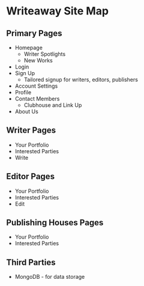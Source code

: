 # Writeaway Site Map
## Primary Pages
- Homepage
    - Writer Spotlights
    - New Works
- Login
- Sign Up
    - Tailored signup for writers, editors, publishers
- Account Settings
- Profile
- Contact Members
    - Clubhouse and Link Up
- About Us

## Writer Pages
- Your Portfolio
- Interested Parties
- Write

## Editor Pages
- Your Portfolio
- Interested Parties
- Edit

## Publishing Houses Pages
- Your Portfolio
- Interested Parties

## Third Parties
- MongoDB - for data storage
